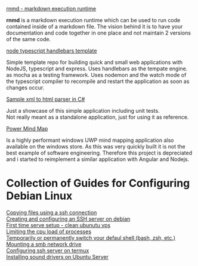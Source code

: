 [rnmd - markdown execution runtime](https://github.com/MarkusPeitl/rnmd/)  

**rnmd** is a markdown execution runtime which can be used to run code contained inside of a markdown file.
The vision behind it is to have your documentation and code together in one place and not maintain 2 versions of the same code.

[node typescript handlebars template](https://github.com/MarkusPeitl/node-typescript-handlebars-template)  

Simple template repo for building quick and small web applications with NodeJS, typescript and express. Uses handlebars as the tempate engine.
as mocha as a testing framework. Uses nodemon and the watch mode of the typescript compiler to recompile and restart the application as soon as changes occur.

[Sample xml to html parser in C#](https://github.com/MarkusPeitl/Xml2HtmlConverter)  

Just a showcase of this simple application including unit tests.  
Not really meant as a standalone application, just for using it as reference.

[Power Mind Map](https://github.com/MarkusPeitl/PowerMindMap)  

Is a highly performant windows UWP mind mapping application also available on the windows store.
As this was very quickly built it is not the best example of software engineering.
Therefore this project is depreciated and i started to reimplement a similar application with Angular and Nodejs.

# Collection of Guides for Configuring Debian Linux

[Copying files using a ssh connection](./my-linux-scripts/copying-files-ssh.html)  
[Creating and configuring an SSH server on debian](./my-linux-scripts/create-ssh-server.html)  
[First time serve setup - clean ubunutu vps](./my-linux-scripts/new-server-setup-ubuntu.html)  
[Limiting the cpu load of processes](./my-linux-scripts/limiting-cpu-load-processes.html)  
[Temporarily or permanently switch your defaul shell (bash, zsh, etc.)](./my-linux-scripts/switching-shells.html)  
[Mounting a smb network drive](./my-linux-scripts/configure-network-drive.txt)  
[Configuring ssh server on termux](./my-linux-scripts/termux-tricks.txt)  
[Installing sound drivers on Ubuntu Server](./my-linux-scripts/installing-sound-drivers-us.txt)  
